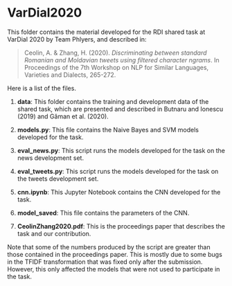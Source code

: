 # VarDial2020

This folder contains the material developed for the RDI shared task at VarDial 2020 by Team Phlyers, and described in:

> Ceolin, A. & Zhang, H. (2020). *Discriminating between standard Romanian and Moldavian tweets using filtered character ngrams*. In Proceedings of the 7th Workshop on NLP for Similar Languages, Varieties and Dialects, 265-272.

Here is a list of the files.

1. **data**: This folder contains the training and development data of the shared task, which are presented and described in Butnaru and Ionescu (2019) and Găman et al. (2020).

2. **models.py**: This file contains the Naive Bayes and SVM models developed for the task.

3. **eval_news.py**: This script runs the models developed for the task on the news development set. 

4. **eval_tweets.py**: This script runs the models developed for the task on the tweets development set.

5. **cnn.ipynb**: This Jupyter Notebook contains the CNN developed for the task.

6. **model_saved**: This file contains the parameters of the CNN.

7. **CeolinZhang2020.pdf**: This is the proceedings paper that describes the task and our contribution.

Note that some of the numbers produced by the script are greater than those contained in the proceedings paper. This is mostly due to some bugs in the TFIDF transformation that was fixed only after the submission. However, this only affected the models that were not used to participate in the task.








